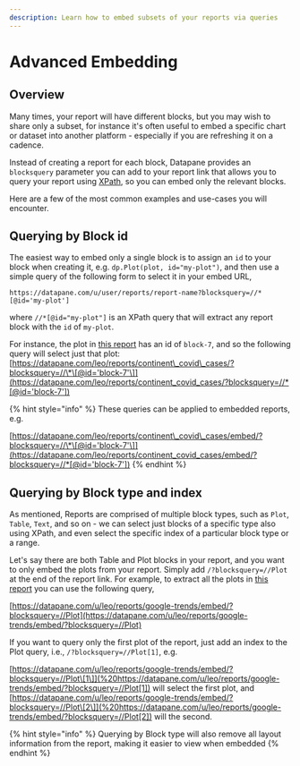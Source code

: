 ```yaml
---
description: Learn how to embed subsets of your reports via queries
---
```


# Advanced Embedding

## Overview

Many times, your report will have different blocks, but you may wish to share only a subset, for instance it's often useful to embed a specific chart or dataset into another platform - especially if you are refreshing it on a cadence. 

Instead of creating a report for each block, Datapane provides an `blocksquery` parameter you can add to your report link that allows you to query your report using [XPath](https://developer.mozilla.org/en-US/docs/Web/XPath), so you can embed only the relevant blocks.

Here are a few of the most common examples and use-cases you will encounter.

## Querying by Block id

The easiest way to embed only a single block is to assign an `id` to your block when creating it, e.g. `dp.Plot(plot, id="my-plot")`, and then use a simple query of the following form to select it in your embed URL,

```text
https://datapane.com/u/user/reports/report-name?blocksquery=//*[@id='my-plot']
```

where `//*[@id="my-plot"]` is an XPath query that will extract any report block with the `id` of `my-plot`.

For instance, the plot in [this report](https://datapane.com/leo/reports/continent_covid_cases) has an id of `block-7`, and so the following query will select just that plot: [https://datapane.com/leo/reports/continent\_covid\_cases/?blocksquery=//\*\[@id='block-7'\]](https://datapane.com/leo/reports/continent_covid_cases/?blocksquery=//*[@id='block-7'])

{% hint style="info" %}
These queries can be applied to embedded reports, e.g.

[https://datapane.com/leo/reports/continent\_covid\_cases/embed/?blocksquery=//\*\[@id='block-7'\]](https://datapane.com/leo/reports/continent_covid_cases/embed/?blocksquery=//*[@id='block-7'])
{% endhint %}

## Querying by Block type and index

As mentioned, Reports are comprised of multiple block types, such as `Plot`, `Table`, `Text`, and so on - we can select just blocks of a specific type also using XPath, and even select the specific index of a particular block type or a range.

Let's say there are both Table and Plot blocks in your report, and you want to only embed the plots from your report. Simply add `/?blocksquery=//Plot` at the end of the report link. For example, to extract all the plots in [this report](https://datapane.com/u/leo/reports/google-trends/) you can use the following query,

[https://datapane.com/u/leo/reports/google-trends/embed/?blocksquery=//Plot](https://datapane.com/u/leo/reports/google-trends/embed/?blocksquery=//Plot)

If you want to query only the first plot of the report, just add an index to the Plot query, i.e., `/?blocksquery=//Plot[1]`, e.g.

[https://datapane.com/u/leo/reports/google-trends/embed/?blocksquery=//Plot\[1\]](%20https://datapane.com/u/leo/reports/google-trends/embed/?blocksquery=//Plot[1]) will select the first plot, and [https://datapane.com/u/leo/reports/google-trends/embed/?blocksquery=//Plot\[2\]](%20https://datapane.com/u/leo/reports/google-trends/embed/?blocksquery=//Plot[2]) will the second.

{% hint style="info" %}
Querying by Block type will also remove all layout information from the report, making it easier to view when embedded
{% endhint %}

